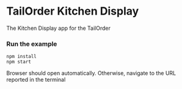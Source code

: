 TailOrder Kitchen Display
=============================

The Kitchen Display app for the TailOrder

### Run the example

```
npm install
npm start
```

Browser should open automatically. Otherwise, navigate to the URL reported in the terminal
